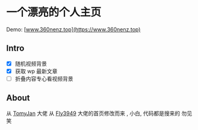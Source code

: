 # 一个漂亮的个人主页

Demo: [www.360nenz.top](https://www.360nenz.top) 



## Intro

 - [x] 随机视频背景
 - [x] 获取 wp 最新文章
 - [ ] 折叠内容专心看视频背景

## About

从 [TomyJan](https://vov.moe/) 大佬 从 [Fly3949](https://fly.moe/) 大佬的首页修改而来 , 小白, 代码都是搜来的 勿见笑
